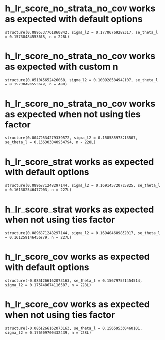 # h_lr_score_no_strata_no_cov works as expected with default options

    structure(0.0895537761860842, sigma_l2 = 0.17706769289317, se_theta_l = 0.15738484553678, n = 228L)

# h_lr_score_no_strata_no_cov works as expected with custom n

    structure(0.051045652426068, sigma_l2 = 0.100928584949107, se_theta_l = 0.15738484553678, n = 400)

# h_lr_score_no_strata_no_cov works as expected when not using ties factor

    structure(0.00479534279339572, sigma_l2 = 0.158585973213507, se_theta_l = 0.166303040954794, n = 228L)

# h_lr_score_strat works as expected with default options

    structure(0.0896871248297144, sigma_l2 = 0.169145720705825, se_theta_l = 0.161382546477903, n = 227L)

# h_lr_score_strat works as expected when not using ties factor

    structure(0.0896871248297144, sigma_l2 = 0.169404689852017, se_theta_l = 0.161259146456279, n = 227L)

# h_lr_score_cov works as expected with default options

    structure(-0.0851266162073163, se_theta_l = 0.156797551454514, sigma_l2 = 0.175748674116587, n = 228L)

# h_lr_score_cov works as expected when not using ties factor

    structure(-0.0851266162073163, se_theta_l = 0.156595350460101, sigma_l2 = 0.176209700432439, n = 228L)

